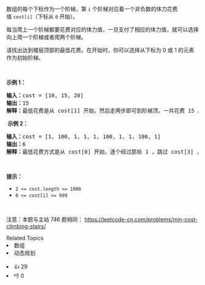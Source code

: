 <p>数组的每个下标作为一个阶梯，第 <code>i</code> 个阶梯对应着一个非负数的体力花费值&nbsp;<code>cost[i]</code>（下标从 <code>0</code> 开始）。</p>

<p>每当爬上一个阶梯都要花费对应的体力值，一旦支付了相应的体力值，就可以选择向上爬一个阶梯或者爬两个阶梯。</p>

<p>请找出达到楼层顶部的最低花费。在开始时，你可以选择从下标为 0 或 1 的元素作为初始阶梯。</p>

<p>&nbsp;</p>

<p><strong>示例&nbsp;1：</strong></p>

<pre>
<strong>输入：</strong>cost = [10, 15, 20]
<strong>输出：</strong>15
<strong>解释：</strong>最低花费是从 cost[1] 开始，然后走两步即可到阶梯顶，一共花费 15 。
</pre>

<p><strong>&nbsp;示例 2：</strong></p>

<pre>
<strong>输入：</strong>cost = [1, 100, 1, 1, 1, 100, 1, 1, 100, 1]
<strong>输出：</strong>6
<strong>解释：</strong>最低花费方式是从 cost[0] 开始，逐个经过那些 1 ，跳过 cost[3] ，一共花费 6 。
</pre>

<p>&nbsp;</p>

<p><strong>提示：</strong></p>

<ul>
	<li><code>2 &lt;= cost.length &lt;= 1000</code></li>
	<li><code>0 &lt;= cost[i] &lt;= 999</code></li>
</ul>

<p>&nbsp;</p>

<p><meta charset="UTF-8" />注意：本题与主站 746&nbsp;题相同：&nbsp;<a href="https://leetcode-cn.com/problems/min-cost-climbing-stairs/">https://leetcode-cn.com/problems/min-cost-climbing-stairs/</a></p>
<div><div>Related Topics</div><div><li>数组</li><li>动态规划</li></div></div><br><div><li>👍 29</li><li>👎 0</li></div>